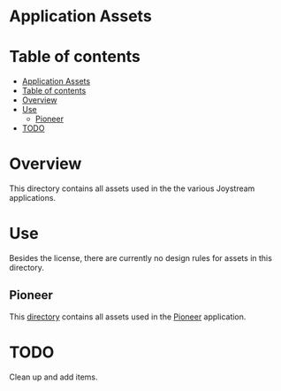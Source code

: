 Application Assets
==============

# Table of contents

- [Application Assets](#application-assets)
- [Table of contents](#table-of-contents)
- [Overview](#overview)
- [Use](#use)
  - [Pioneer](#pioneer)
- [TODO](#todo)


# Overview

This directory contains all assets used in the the various Joystream applications. 

# Use

Besides the license, there are currently no design rules for assets in this directory.

## Pioneer

This [directory](https://github.com/Joystream/design/application-assets/pioneer) contains all assets used in the [Pioneer](https://github.com/Joystream/apps) application.

# TODO

Clean up and add items.